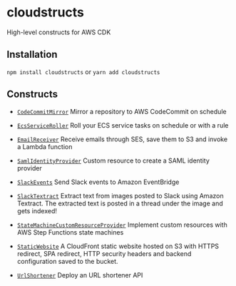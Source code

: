 # cloudstructs

High-level constructs for AWS CDK

## Installation

`npm install cloudstructs` or `yarn add cloudstructs`

## Constructs

* [`CodeCommitMirror`](src/codecommit-mirror) Mirror a repository to AWS CodeCommit on schedule

* [`EcsServiceRoller`](src/ecs-service-roller) Roll your ECS service tasks on schedule or with
  a rule

* [`EmailReceiver`](src/email-receiver) Receive emails through SES, save them to S3
  and invoke a Lambda function

* [`SamlIdentityProvider`](src/saml-identity-provider) Custom resource to create a SAML identity
  provider

* [`SlackEvents`](src/slack-events) Send Slack events to Amazon EventBridge

* [`SlackTextract`](src/slack-textract) Extract text from images posted to Slack
  using Amazon Textract. The extracted text is posted in a thread under the image
  and gets indexed!

* [`StateMachineCustomResourceProvider`](src/state-machine-cr-provider) Implement custom
  resources with AWS Step Functions state machines

* [`StaticWebsite`](src/static-website) A CloudFront static website hosted on S3 with
  HTTPS redirect, SPA redirect, HTTP security headers and backend configuration saved
  to the bucket.

* [`UrlShortener`](src/url-shortener) Deploy an URL shortener API
